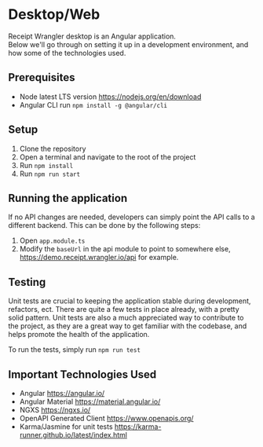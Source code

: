 # Desktop/Web

Receipt Wrangler desktop is an Angular application.  
Below we'll go through on setting it up in a development environment, and how some of the technologies used.

## Prerequisites
* Node latest LTS version https://nodejs.org/en/download
* Angular CLI run ```npm install -g @angular/cli```

## Setup
1. Clone the repository
2. Open a terminal and navigate to the root of the project
3. Run ```npm install```
4. Run ```npm run start```

## Running the application
If no API changes are needed, developers can simply point the API calls to a different backend.
This can be done by the following steps:
1. Open ```app.module.ts```
2. Modify the ```baseUrl``` in the api module to point to somewhere else, https://demo.receipt.wrangler.io/api for example.

## Testing
Unit tests are crucial to keeping the application stable during development, refactors, ect. There are quite a few tests in place already, with a pretty solid pattern.
Unit tests are also a much appreciated way to contribute to the project, as they are a great way to get familiar with the codebase, and helps promote the health of the application.

To run the tests, simply run ```npm run test```

## Important Technologies Used
* Angular https://angular.io/
* Angular Material https://material.angular.io/
* NGXS https://ngxs.io/
* OpenAPI Generated Client https://www.openapis.org/
* Karma/Jasmine for unit tests https://karma-runner.github.io/latest/index.html

